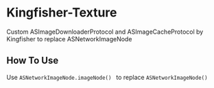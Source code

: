 # Kingfisher-Texture
Custom ASImageDownloaderProtocol and ASImageCacheProtocol by Kingfisher to replace ASNetworkImageNode

## How To Use

Use  ```ASNetworkImageNode.imageNode() ``` to replace  ```ASNetworkImageNode() ```
